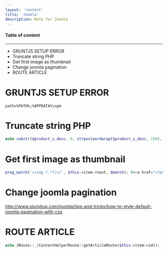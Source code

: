 ```yaml
---
layout: 'content'
title: 'Joomla'
description: Note for Joomla
---
```


#### Table of content
-------------

<!-- MarkdownTOC depth=2 -->

- GRUNTJS SETUP ERROR
- Truncate string PHP
- Get first image as thumbnail
- Change joomla pagination
- ROUTE ARTICLE

<!-- /MarkdownTOC -->


# GRUNTJS SETUP ERROR

<code>path=%PATH%;%APPDATA%\npm</code>

# Truncate string PHP

```php
echo substr($product_s_desc, 0, strpos(wordwrap($product_s_desc, 150), "\n"));
```


# Get first image as thumbnail

```php
preg_match('/<img (.*?)>/', $this->item->text, $match); ?><a href="<?php echo $this->item->readmore_link; ?>"><?php echo $match[0]; ?></a>
```

# Change joomla pagination

http://www.slurpitup.com/joomla/tips-and-tricks/how-to-style-default-joomla-pagination-with-css

# ROUTE ARTICLE

```php
echo JRoute::_(ContentHelperRoute::getArticleRoute($this->item->id));
```


